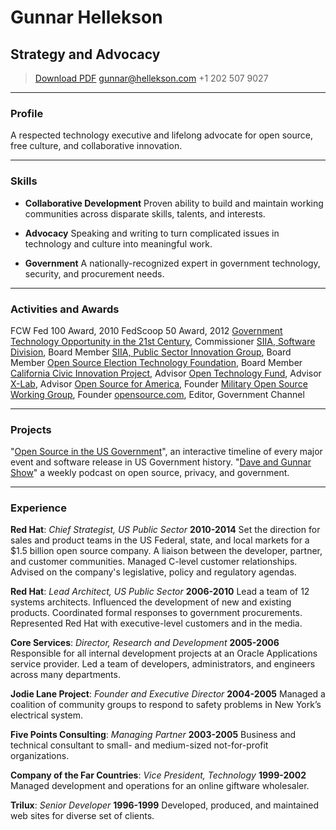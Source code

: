 # Gunnar Hellekson
## Strategy and Advocacy

> [Download PDF](gh-resume.pdf)
> [gunnar@hellekson.com](gunnar@hellekson.com)
> +1 202 507 9027

---

### Profile

A respected technology executive and lifelong advocate for open source, free culture, and collaborative innovation. 

---

### Skills

* **Collaborative Development**
  Proven ability to build and maintain working communities across disparate skills, talents, and interests. 
  
* **Advocacy**
  Speaking and writing to turn complicated issues in technology and culture into meaningful work.

* **Government**
  A nationally-recognized expert in government technology, security, and procurement needs.
  
---

### Activities and Awards

FCW Fed 100 Award, 2010
FedScoop 50 Award, 2012
[Government Technology Opportunity in the 21st Century](http://www.techamericafoundation.org/gto21), Commissioner
[SIIA, Software Division](http://www.siia.net/), Board Member
[SIIA, Public Sector Innovation Group](http://www.siia.net/index.php?option=com_content&view=article&id=967:siia-public-sector-innovation-group-where-innovation-meets-government&catid=344:public-sector-innovation-group&Itemid=1013), Board Member
[Open Source Election Technology Foundation](http://www.osetfoundation.org/), Board Member
[California Civic Innovation Project](http://ccip.newamerica.net/), Advisor
[Open Technology Fund](https://www.opentechfund.org/), Advisor
[X-Lab](http://newamerica.org/x-lab/about-x-lab/), Advisor
[Open Source for America](http://opensourceforamerica.org/), Founder
[Military Open Source Working Group](http://mil-oss.org/), Founder
[opensource.com](http://opensource.com/government), Editor, Government Channel

---

### Projects

"[Open Source in the US Government](http://gov-oss.org/)", an interactive timeline of every major event and software release in US Government history.
"[Dave and Gunnar Show](http://dgshow.org/)" a weekly podcast on open source, privacy, and government.

---

### Experience

**Red Hat**: *Chief Strategist, US Public Sector* __2010-2014__
  Set the direction for sales and product teams in the US Federal, state, and local markets for a $1.5 billion open source company.  A liaison between the developer, partner, and customer communities.  Managed C-level customer relationships. Advised on the company's  legislative, policy and regulatory agendas.

**Red Hat**: *Lead Architect, US Public Sector* __2006-2010__
  Lead a team of 12 systems architects. Influenced the development of new and existing products. Coordinated formal responses to government procurements. Represented Red Hat with executive-level customers and in the media.

**Core Services**: *Director, Research and Development* __2005-2006__
  Responsible for all internal development projects at an Oracle Applications service provider. Led a team of developers, administrators, and engineers across many departments.

**Jodie Lane Project**: *Founder and Executive Director* __2004-2005__
  Managed a coalition of community groups to respond to safety problems in New York’s electrical system.

**Five Points Consulting**: *Managing Partner* __2003-2005__
  Business and technical consultant to small- and medium-sized
  not-for-profit organizations.

**Company of the Far Countries**: *Vice President, Technology* __1999-2002__
  Managed development and operations for an online giftware wholesaler.

**Trilux**: *Senior Developer* __1996-1999__
  Developed, produced, and maintained web sites for diverse set of clients.


